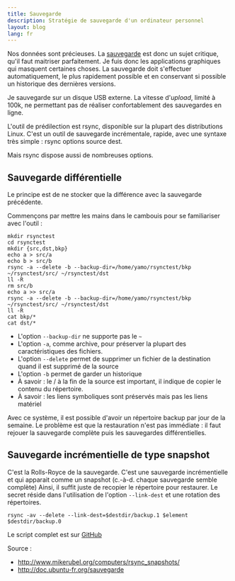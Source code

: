 ```yaml
---
title: Sauvegarde
description: Stratégie de sauvegarde d'un ordinateur personnel
layout: blog
lang: fr
---
```

Nos données sont précieuses. La
[sauvegarde](http://fr.wikipedia.org/wiki/Sauvegarde_%28informatique%29) est donc un sujet critique,
qu'il faut maitriser parfaitement. Je fuis donc les applications graphiques qui masquent certaines
choses. La sauvegarde doit s'effectuer automatiquement, le plus rapidement possible et en conservant
si possible un historique des dernières versions.

Je sauvegarde sur un disque USB externe. La vitesse d'*upload*, limité à 100k, ne permettant pas de
réaliser confortablement des sauvegardes en ligne.

L'outil de prédilection est rsync, disponible sur la plupart des distributions Linux. C'est un outil
de sauvegarde incrémentale, rapide, avec une syntaxe très simple : rsync options source dest.

Mais rsync dispose aussi de nombreuses options.

## Sauvegarde différentielle

Le principe est de ne stocker que la différence avec la sauvegarde précédente.

Commençons par mettre les mains dans le cambouis pour se familiariser avec l'outil :

```
mkdir rsynctest
cd rsynctest
mkdir {src,dst,bkp}
echo a > src/a
echo b > src/b
rsync -a --delete -b --backup-dir=/home/yamo/rsynctest/bkp ~/rsynctest/src/ ~/rsynctest/dst
ll -R
rm src/b
echo a >> src/a
rsync -a --delete -b --backup-dir=/home/yamo/rsynctest/bkp ~/rsynctest/src/ ~/rsynctest/dst
ll -R
cat bkp/*
cat dst/*
```

-   L'option `--backup-dir` ne supporte pas le `~`
-   L'option `-a`, comme archive, pour préserver la plupart des caractéristiques des fichiers.
-   L'option `--delete` permet de supprimer un fichier de la destination quand il est supprimé de la
    source
-   L'option `-b` permet de garder un historique
-   À savoir : le / à la fin de la source est important, il indique de copier le contenu du
    répertoire.
-   À savoir : les liens symboliques sont préservés mais pas les liens matériel

Avec ce système, il est possible d'avoir un répertoire backup par jour de la semaine. Le problème
est que la restauration n'est pas immédiate : il faut rejouer la sauvegarde complète puis les
sauvegardes différentielles.

## Sauvegarde incrémentielle de type snapshot

C'est la Rolls-Royce de la sauvegarde. C'est une sauvegarde incrémentielle et qui apparait comme un
snapshot (c.-à-d. chaque sauvegarde semble complète) Ainsi, il suffit juste de recopier le
répertoire pour restaurer. Le secret réside dans l'utilisation de l'option `--link-dest` et une
rotation des répertoires.

```
rsync -av --delete --link-dest=$destdir/backup.1 $element $destdir/backup.0
```

Le script complet est sur
[GitHub](https://github.com/YannMoisan/dotfiles/blob/master/bin/backup/)

Source :

-   <http://www.mikerubel.org/computers/rsync_snapshots/>
-   <http://doc.ubuntu-fr.org/sauvegarde>

